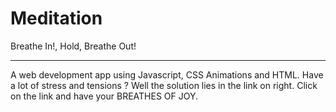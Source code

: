 # Meditation
Breathe In!, Hold, Breathe Out!
_______________________________________
A web development app using Javascript, CSS Animations and HTML.
Have a lot of stress and tensions ? Well the solution lies in the link on right.
Click on the link and have your BREATHES OF JOY.
